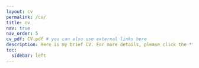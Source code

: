 ```yaml
---
layout: cv
permalink: /cv/
title: cv
nav: true
nav_order: 5
cv_pdf: CV.pdf # you can also use external links here
description: Here is my brief CV. For more details, please click the **PDF button** above. (Update 2026.09)
toc:
  sidebar: left
---
```


